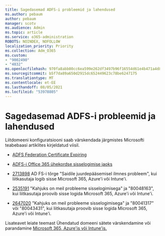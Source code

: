 ```yaml
---
title: Sagedasemad ADFS-i probleemid ja lahendused
ms.author: pebaum
author: pebaum
manager: scotv
ms.audience: Admin
ms.topic: article
ms.service: o365-administration
ROBOTS: NOINDEX, NOFOLLOW
localization_priority: Priority
ms.collection: Adm_O365
ms.custom:
- "9002490"
- "4832"
ms.openlocfilehash: 970fa8abb00cc6ea599e262df3497b96f16554d61e4b471a4d8a62506b8cb483
ms.sourcegitcommit: b5f7da89a650d2915dc652449623c78be6247175
ms.translationtype: MT
ms.contentlocale: et-EE
ms.lasthandoff: 08/05/2021
ms.locfileid: "53978805"
---
```

# <a name="common-issues-and-resolutions-for-adfs"></a>Sagedasemad ADFS-i probleemid ja lahendused

Liitdomeeni konfiguratsiooni saab värskendada järgmistes Microsofti teabebaasi artiklites kirjeldatud viisil.

- [ADFS Federation Certificate Expiring](adfs-federation-certificate-expiring.md)

- [ADFS-i Office 365 ühekordse sisselogimise jaoks](https://docs.microsoft.com/office365/troubleshoot/active-directory/set-up-adfs-for-single-sign-on)

- [2713898](https://support.microsoft.com/help/2713898) AD FS-i tõrge "Saidile juurdepääsemisel ilmnes probleem", kui liitkasutaja logib sisse Microsoft 365, Azure'i või Intune'i.

- [2535191](https://support.microsoft.com/help/2535191) "Kahjuks on meil probleeme sisselogimisega" ja "80048163", kui liitkasutaja proovib sisse logida Microsoft 365, Azure'i või Intune'i.

- [2647020](https://support.microsoft.com/help/2647020) "Kahjuks on meil probleeme sisselogimisega" ja "80041317" või "80043431", kui liitkasutaja proovib sisse logida Microsoft 365, Azure'i või Intune'i.

Lisateavet leiate teemast Ühendatud domeeni sätete värskendamine või parandamine [Microsoft 365, Azure'is või Intune'is.](https://docs.microsoft.com/office365/troubleshoot/active-directory/update-federated-domain-office-365)
